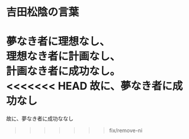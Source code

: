# 吉田松陰の言葉<br>
夢なき者に理想なし、<br>
理想なき者に計画なし、<br>
計画なき者に成功なし。<br>
<<<<<<< HEAD
故に、夢なき者に成功なし
=======
故に、夢なき者に成功ななし
>>>>>>> fix/remove-ni
